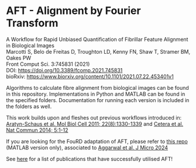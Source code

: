 # AFT - Alignment by Fourier Transform

A Workflow for Rapid Unbiased Quantification of Fibrillar Feature Alignment in Biological Images<br>
Marcotti S, Belo de Freitas D, Troughton LD, Kenny FN, Shaw T, Stramer BM, Oakes PW<br>
Front Comput Sci. 3:745831 (2021)<br>
DOI: https://doi.org/10.3389/fcomp.2021.745831<br>
bioRxiv: https://www.biorxiv.org/content/10.1101/2021.07.22.453401v1

Algorithms to calculate fibre alignment from biological images can be found in this repository. Implementations in Python and MATLAB can be found in the specified folders. Documentation for running each version is included in the folders as well. 

This work builds upon and fleshes out previous workflows introduced in: [Aratyn-Schaus et al. Mol Biol Cell 2011; 22(8):1330-1339](https://www.ncbi.nlm.nih.gov/pubmed/21307339) and [Cetera et al. Nat Commun 2014; 5:1-12](http://www.ncbi.nlm.nih.gov/pubmed/25413675)

If you are looking for the FouRD adaptation of AFT, please refer to [this repo](https://github.com/CulleyLab/FouRD) (MATLAB version only), associated to [Aggarwal et al. J Micro 2024](https://doi.org/10.1111/jmi.13308)

See [here](https://scholar.google.co.uk/scholar?cites=4208027465964650686&as_sdt=2005&sciodt=0,5&hl=en) for a list of publications that have successfully utilised AFT! 